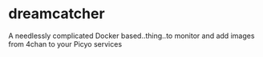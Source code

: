 # dreamcatcher
A needlessly complicated Docker based..thing..to monitor and add images from 4chan to your Picyo services
